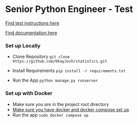 
# Senior Python Engineer - Test

[Find test instructions here](Jagaad%20_%20Senior%20Python%20Engineer%20-%20Test.pdf)

[Find documentation here](https://documenter.getpostman.com/view/22833562/2s946e9DK3)


### Set up Locally

* Clone Repository
`git clone https://github.com/OkayJosh/statistics.git`

* Install Requirements
`pip install -r requirements.txt`
* Run the App
`python manage.py runserver`

### Set up with Docker
* Make sure you are in the project root directory
* [Make sure you have docker and docker compose set up](https://docs.docker.com/engine/install/ubuntu/#set-up-the-repository)
* Run the app 
`sudo docker compose up
`